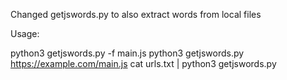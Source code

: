 Changed getjswords.py to also extract words from local files

Usage:

python3 getjswords.py -f main.js
python3 getjswords.py https://example.com/main.js
cat urls.txt | python3 getjswords.py
